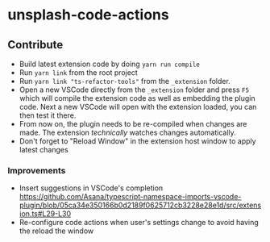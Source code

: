 # unsplash-code-actions

## Contribute

- Build latest extension code by doing `yarn run compile`
- Run `yarn link` from the root project
- Run `yarn link "ts-refactor-tools"` from the `_extension` folder.
- Open a new VSCode directly from the `_extension` folder and press `F5` which will compile the extension code as well
as embedding the plugin code. Next a new VSCode will open with the extension loaded, you can then test it there.
- From now on, the plugin needs to be re-compiled when changes are made. The extension _technically_ watches changes automatically.
- Don't forget to "Reload Window" in the extension host window to apply latest changes

### Improvements

- Insert suggestions in VSCode's completion https://github.com/Asana/typescript-namespace-imports-vscode-plugin/blob/05ca34e350166b0d2189f0625712cb3228e28e1d/src/extension.ts#L29-L30
- Re-configure code actions when user's settings change to avoid having the reload the window
